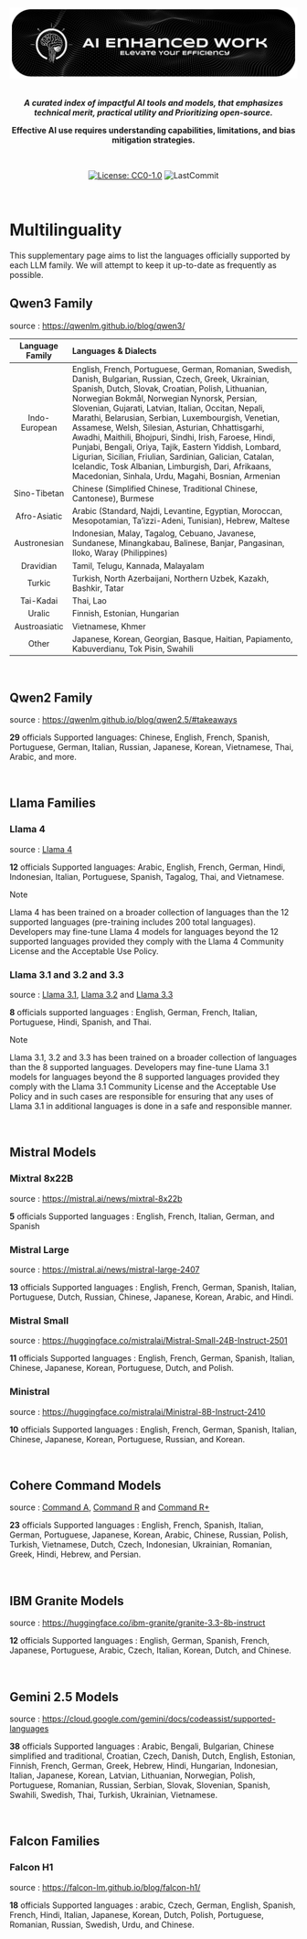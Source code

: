 <div align="center"> 

<img src="https://github.com/LSeu-Open/AIEnhancedWork/blob/main/Images/AIEnhancedWork.png">

<br>
<br>

***A curated index of impactful AI tools and models, that emphasizes technical merit, practical utility and Prioritizing open-source.***

**Effective AI use requires understanding capabilities, limitations, and bias mitigation strategies.**

<br>

[![License: CC0-1.0](https://img.shields.io/badge/License-CC0%201.0-lightgrey.svg?style=flat)](./LICENSE.md)
![LastCommit](https://img.shields.io/github/last-commit/LSeu-Open/AIEnhancedWork?style=flat)

</div>

<br>

# Multilinguality

This supplementary page aims to list the languages officially supported by each LLM family. We will attempt to keep it up-to-date as frequently as possible.

## Qwen3 Family

source : https://qwenlm.github.io/blog/qwen3/

| Language Family       | Languages & Dialects |
|:------------------:|:---------------------------------------------------------------------------------|
| Indo-European | English, French, Portuguese, German, Romanian, Swedish, Danish, Bulgarian, Russian, Czech, Greek, Ukrainian, Spanish, Dutch, Slovak, Croatian, Polish, Lithuanian, Norwegian Bokmål, Norwegian Nynorsk, Persian, Slovenian, Gujarati, Latvian, Italian, Occitan, Nepali, Marathi, Belarusian, Serbian, Luxembourgish, Venetian, Assamese, Welsh, Silesian, Asturian, Chhattisgarhi, Awadhi, Maithili, Bhojpuri, Sindhi, Irish, Faroese, Hindi, Punjabi, Bengali, Oriya, Tajik, Eastern Yiddish, Lombard, Ligurian, Sicilian, Friulian, Sardinian, Galician, Catalan, Icelandic, Tosk Albanian, Limburgish, Dari, Afrikaans, Macedonian, Sinhala, Urdu, Magahi, Bosnian, Armenian |
| Sino-Tibetan | Chinese (Simplified Chinese, Traditional Chinese, Cantonese), Burmese |
| Afro-Asiatic | Arabic (Standard, Najdi, Levantine, Egyptian, Moroccan, Mesopotamian, Ta’izzi-Adeni, Tunisian), Hebrew, Maltese |
| Austronesian | Indonesian, Malay, Tagalog, Cebuano, Javanese, Sundanese, Minangkabau, Balinese, Banjar, Pangasinan, Iloko, Waray (Philippines) |
| Dravidian    | Tamil, Telugu, Kannada, Malayalam |
| Turkic       | Turkish, North Azerbaijani, Northern Uzbek, Kazakh, Bashkir, Tatar |
| Tai-Kadai    | Thai, Lao |
| Uralic       | 	Finnish, Estonian, Hungarian |
| Austroasiatic | Vietnamese, Khmer |
| Other       | Japanese, Korean, Georgian, Basque, Haitian, Papiamento, Kabuverdianu, Tok Pisin, Swahili |

<br>

## Qwen2 Family

source : https://qwenlm.github.io/blog/qwen2.5/#takeaways

**29** officials Supported languages: Chinese, English, French, Spanish, Portuguese, German, Italian, Russian, Japanese, Korean, Vietnamese, Thai, Arabic, and more.

<br>

## Llama Families

### Llama 4

source : [Llama 4](https://huggingface.co/meta-llama/Llama-4-Maverick-17B-128E-Instruct)

**12** officials Supported languages: Arabic, English, French, German, Hindi, Indonesian, Italian, Portuguese, Spanish, Tagalog, Thai, and Vietnamese.

> [!NOTE]
> Llama 4 has been trained on a broader collection of languages than the 12 supported languages (pre-training includes 200 total languages). Developers may fine-tune Llama 4 models for languages beyond the 12 supported languages provided they comply with the Llama 4 Community License and the Acceptable Use Policy.

### Llama 3.1 and 3.2 and 3.3

source : [Llama 3.1](https://huggingface.co/meta-llama/Llama-3.1-405B-Instruct), [Llama 3.2](https://huggingface.co/meta-llama/Llama-3.2-3B-Instruct) and [Llama 3.3](https://huggingface.co/meta-llama/Llama-3.3-70B-Instruct)

**8** officials supported languages : English, German, French, Italian, Portuguese, Hindi, Spanish, and Thai.

> [!NOTE]
> Llama 3.1, 3.2 and 3.3 has been trained on a broader collection of languages than the 8 supported languages. Developers may fine-tune Llama 3.1 models for languages beyond the 8 supported languages provided they comply with the Llama 3.1 Community License and the Acceptable Use Policy and in such cases are responsible for ensuring that any uses of Llama 3.1 in additional languages is done in a safe and responsible manner.

<br>

## Mistral Models

### Mixtral 8x22B

source : https://mistral.ai/news/mixtral-8x22b

**5** officials Supported languages : English, French, Italian, German, and Spanish

### Mistral Large 

source : https://mistral.ai/news/mistral-large-2407

**13** officials Supported languages : English, French, German, Spanish, Italian, Portuguese, Dutch, Russian, Chinese, Japanese, Korean, Arabic, and Hindi.

### Mistral Small

source : https://huggingface.co/mistralai/Mistral-Small-24B-Instruct-2501

**11** officials Supported languages : English, French, German, Spanish, Italian, Chinese, Japanese, Korean, Portuguese, Dutch, and Polish.

### Ministral

source : https://huggingface.co/mistralai/Ministral-8B-Instruct-2410

**10** officials Supported languages : English, French, German, Spanish, Italian, Chinese, Japanese, Korean, Portuguese, Russian, and Korean.

<br>

## Cohere Command Models

source : [Command A](https://huggingface.co/CohereLabs/c4ai-command-a-03-2025), [Command R](https://huggingface.co/CohereLabs/c4ai-command-r-08-2024) and [Command R+](https://huggingface.co/CohereLabs/c4ai-command-r-plus-08-2024)

**23** officials Supported languages : English, French, Spanish, Italian, German, Portuguese, Japanese, Korean, Arabic, Chinese, Russian, Polish, Turkish, Vietnamese, Dutch, Czech, Indonesian, Ukrainian, Romanian, Greek, Hindi, Hebrew, and Persian.

<br>

## IBM Granite Models

source : https://huggingface.co/ibm-granite/granite-3.3-8b-instruct

**12** officials Supported languages : English, German, Spanish, French, Japanese, Portuguese, Arabic, Czech, Italian, Korean, Dutch, and Chinese. 

<br>

## Gemini 2.5 Models

source : https://cloud.google.com/gemini/docs/codeassist/supported-languages

**38** officials Supported languages : Arabic, Bengali, Bulgarian, Chinese simplified and traditional, Croatian, Czech, Danish, Dutch, English, Estonian, Finnish, French, German, Greek, Hebrew, Hindi, Hungarian, Indonesian, Italian, Japanese, Korean, Latvian, Lithuanian, Norwegian, Polish, Portuguese, Romanian, Russian, Serbian, Slovak, Slovenian, Spanish, Swahili, Swedish, Thai, Turkish, Ukrainian, Vietnamese.

<br>

## Falcon Families

### Falcon H1

source : https://falcon-lm.github.io/blog/falcon-h1/

**18**  officials Supported languages : arabic, Czech, German, English, Spanish, French, Hindi, Italian, Japanese, Korean, Dutch, Polish, Portuguese, Romanian, Russian, Swedish, Urdu, and Chinese.

<br>
